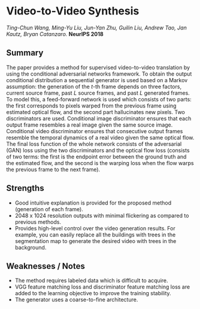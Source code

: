 # Video-to-Video Synthesis

*Ting-Chun Wang, Ming-Yu Liu, Jun-Yan Zhu, Guilin Liu, Andrew Tao, Jan Kautz, Bryan Catanzaro.* **NeurIPS 2018**

## Summary

The paper provides a method for supervised video-to-video translation by using the conditional adversarial networks framework. To obtain the output conditional distribution a sequential generator is used based on a Markov assumption: the generation of the *t*-th frame depends on three factors, current source frame, past *L* source frames, and past *L* generated frames. To model this, a feed-forward network is used which consists of two parts: the first corresponds to pixels warped from the previous frame using estimated optical flow, and the second part hallucinates new pixels.
Two discriminators are used. Conditional image discriminator ensures that each output frame resembles a real image given the same source image. Conditional video discriminator ensures that consecutive output frames resemble the temporal dynamics of a real video given the same optical flow. The final loss function of the whole network consists of the adversarial (GAN) loss using the two discriminators and the optical flow loss (consists of two terms: the first is the endpoint error between the ground truth and the estimated flow, and the second is the warping loss when the flow warps the previous frame to the next frame).

## Strengths

- Good intuitive explanation is provided for the proposed method (generation of each frame).
- 2048 x 1024 resolution outputs with minimal flickering as compared to previous methods.
- Provides high-level control over the video generation results. For example, you can easily replace all the buildings with trees in the segmentation map to generate the desired video with trees in the background.

## Weaknesses / Notes

- The method requires labeled data which is difficult to acquire.
- VGG feature matching loss and discriminator feature matching loss are added to the learning objective to improve the training stability.
- The generator uses a coarse-to-fine architecture. 